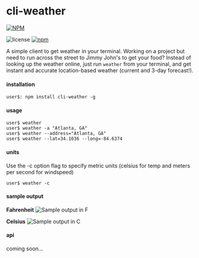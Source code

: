 # cli-weather

[![NPM](https://nodei.co/npm/cli-weather.png?compact=true)](https://nodei.co/npm/cli-weather/)

![license](https://img.shields.io/badge/license-MIT-blue.svg)
[![npm](https://img.shields.io/npm/v/npm.svg)]()


A simple client to get weather in your terminal. Working on a project but need to run across the street to Jimmy John's
to get your food? Instead of looking up the weather online, just run `weather` from your terminal, and get instant and
accurate location-based weather (current and 3-day forecast!).

#### installation

`user$: npm install cli-weather -g`

#### usage

`user$ weather`  
`user$ weather -a "Atlanta, GA"`  
`user$ weather --address="Atlanta, GA"`  
`user$ weather --lat=34.1036 --long=-84.6374`  

#### units

Use the -c option flag to specify metric units (celsius for temp and meters per second for windspeed) 

`user$ weather -c`  

#### sample output
**Fahrenheit**
![Sample output in F](https://cloud.githubusercontent.com/assets/1588753/12046260/341c3818-ae6a-11e5-9e75-4080ee573b9a.png)

**Celsius**
![Sample output in C](https://cloud.githubusercontent.com/assets/1588753/12046261/342f8bac-ae6a-11e5-9a85-cc90065b2650.png)

#### api

coming soon...
